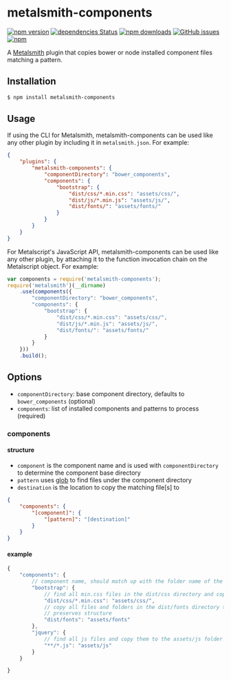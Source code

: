 # metalsmith-components

[![npm version](https://img.shields.io/npm/v/metalsmith-components.svg)][npm-url]
[![dependencies Status](https://david-dm.org/mmjavellana/metalsmith-components/status.svg)](https://david-dm.org/mmjavellana/metalsmith-components)
[![npm downloads](https://img.shields.io/npm/dm/metalsmith-components.svg)][npm-url]
[![GitHub issues](https://img.shields.io/github/issues/Mmjavellana/metalsmith-components.svg)](https://github.com/Mmjavellana/metalsmith-components/issues)
[![npm](https://img.shields.io/npm/l/metalsmith-components.svg)](http://spdx.org/licenses/ISC.html)

A [Metalsmith](http://metalsmith.io) plugin that copies bower or node installed component files matching a pattern.

## Installation

```bash
$ npm install metalsmith-components
```

## Usage

If using the CLI for Metalsmith, metalsmith-components can be used like any other plugin by including it in `metalsmith.json`. For example:

```json
{
    "plugins": {
        "metalsmith-components": {
            "componentDirectory": "bower_components",
            "components": {
                "bootstrap": {
                    "dist/css/*.min.css": "assets/css/",
                    "dist/js/*.min.js": "assets/js/",
                    "dist/fonts/": "assets/fonts/"
                }
            }
        }
    }
}
```

For Metalscript's JavaScript API, metalsmith-components can be used like any other plugin, by attaching it to the function invocation chain on the Metalscript object. For example:

```js
var components = require('metalsmith-components');
require('metalsmith')(__dirname)
    .use(components({
        "componentDirectory": "bower_components",
        "components": {
            "bootstrap": {
                "dist/css/*.min.css": "assets/css/",
                "dist/js/*.min.js": "assets/js/",
                "dist/fonts/": "assets/fonts/"
            }
        }
    }))
    .build();
```

## Options

- `componentDirectory`: base component directory, defaults to `bower_components` (optional)
- `components`: list of installed components and patterns to process (required)

### components

#### structure

- `component` is the component name and is used with `componentDirectory` to determine the component base directory
- `pattern` uses [glob](https://www.npmjs.com/package/glob) to find files under the component directory
- `destination` is the location to copy the matching file[s] to

```json
{
    "components": {
        "[component]": {
            "[pattern]": "[destination]"
        }
    }
}
```

#### example

```js
{
    "components": {
        // component name, should match up with the folder name of the component
        "bootstrap": {
            // find all min.css files in the dist/css directory and copy them to the assets/css folder
            "dist/css/*.min.css": "assets/css/",
            // copy all files and folders in the dist/fonts directory to the assets/fonts folder
            // preserves structure
            "dist/fonts": "assets/fonts"
        },
        "jquery": {
            // find all js files and copy them to the assets/js folder
            "**/*.js": "assets/js"
        }
    }

}
```

[npm-url]: https://www.npmjs.com/package/metalsmith-components
